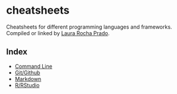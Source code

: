 # cheatsheets
Cheatsheets for different programming languages and frameworks.
Compiled or linked by [Laura Rocha Prado](http://laura.rochaprado.com).


## Index

* [Command Line](cheatsheets/commandline-cheatsheet.md)
* [Git/Github](cheatsheets/git-cheatsheet.md)
* [Markdown](cheatsheets/markdown-cheatsheet.md)
* [R/RStudio](cheatsheets/r-cheatsheet.md)